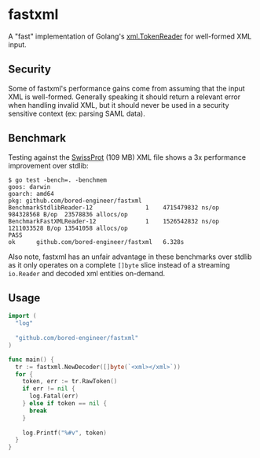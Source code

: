 # fastxml
A "fast" implementation of Golang's [xml.TokenReader](https://godoc.org/encoding/xml#TokenReader) for well-formed XML input. 

## Security
Some of fastxml's performance gains come from assuming that the input XML is well-formed. Generally speaking it should return a relevant error when handling invalid XML, but it should never be used in a security sensitive context (ex: parsing SAML data). 

## Benchmark
Testing against the [SwissProt](http://aiweb.cs.washington.edu/research/projects/xmltk/xmldata/www/repository.html) (109 MB) XML file shows a 3x performance improvement over stdlib:
```
$ go test -bench=. -benchmem
goos: darwin
goarch: amd64
pkg: github.com/bored-engineer/fastxml
BenchmarkStdlibReader-12     	       1	4715479832 ns/op	984328568 B/op	23578836 allocs/op
BenchmarkFastXMLReader-12    	       1	1526542832 ns/op	1211033528 B/op	13541058 allocs/op
PASS
ok  	github.com/bored-engineer/fastxml	6.328s
```
Also note, fastxml has an unfair advantage in these benchmarks over stdlib as it only operates on a complete `[]byte` slice instead of a streaming `io.Reader` and decoded xml entities on-demand.

## Usage
```go
import (
  "log"
  
  "github.com/bored-engineer/fastxml"
)

func main() {
  tr := fastxml.NewDecoder([]byte(`<xml></xml>`))
  for {
    token, err := tr.RawToken()
    if err != nil {
      log.Fatal(err)
    } else if token == nil {
      break
    }
    
    log.Printf("%#v", token)
  }
}
```
